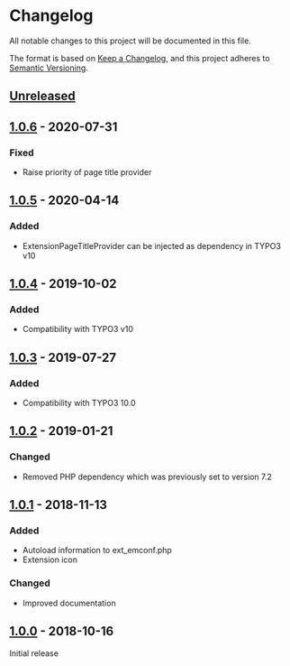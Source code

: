 # Changelog
All notable changes to this project will be documented in this file.

The format is based on [Keep a Changelog](https://keepachangelog.com/en/1.0.0/),
and this project adheres to [Semantic Versioning](https://semver.org/spec/v2.0.0.html).

## [Unreleased]

## [1.0.6] - 2020-07-31

### Fixed
- Raise priority of page title provider

## [1.0.5] - 2020-04-14

### Added
- ExtensionPageTitleProvider can be injected as dependency in TYPO3 v10

## [1.0.4] - 2019-10-02

### Added
- Compatibility with TYPO3 v10

## [1.0.3] - 2019-07-27

### Added
- Compatibility with TYPO3 10.0

## [1.0.2] - 2019-01-21

### Changed
- Removed PHP dependency which was previously set to version 7.2

## [1.0.1] - 2018-11-13

### Added
- Autoload information to ext_emconf.php
- Extension icon

### Changed
- Improved documentation

## [1.0.0] - 2018-10-16

Initial release


[Unreleased]: https://github.com/brotkrueml/extpagetitle/compare/v1.0.6...HEAD
[1.0.6]: https://github.com/brotkrueml/extpagetitle/compare/v1.0.5...v1.0.6
[1.0.5]: https://github.com/brotkrueml/extpagetitle/compare/v1.0.4...v1.0.5
[1.0.4]: https://github.com/brotkrueml/extpagetitle/compare/v1.0.3...v1.0.4
[1.0.3]: https://github.com/brotkrueml/extpagetitle/compare/v1.0.2...v1.0.3
[1.0.2]: https://github.com/brotkrueml/extpagetitle/compare/v1.0.1...v1.0.2
[1.0.1]: https://github.com/brotkrueml/extpagetitle/compare/v1.0.0...v1.0.1
[1.0.0]: https://github.com/brotkrueml/extpagetitle/releases/tag/v1.0.0
